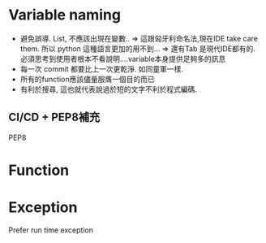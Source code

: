 # Variable naming
- 避免誤導. List, 不應該出現在變數..
	=> 這跟匈牙利命名法,現在IDE take care them. 所以 python 這種語言更加的用不到...
	=> 還有Tab 是現代IDE都有的. 必須思考到使用者根本不看說明....variable本身提供足夠多的訊息
- 每一次 commit 都要比上一次更乾淨.  如同童軍一樣.
- 所有的function應該儘量服膺一個目的而已
- 有利於搜尋,  這也就代表說過於短的文字不利於程式編碼.


## CI/CD + PEP8補充
PEP8
# Function
# Exception
Prefer run time exception
<!--stackedit_data:
eyJoaXN0b3J5IjpbMTczNjExODM3LDg4OTk4MTM4LDEwMDE1Nj
g5NzYsMTY2Njc0NDI3OSwtMjEzNzk0NDUxMCwzNDE5MzU4Njgs
MTYwNTExMTUxNCwxMzMxNDgzNDIxXX0=
-->